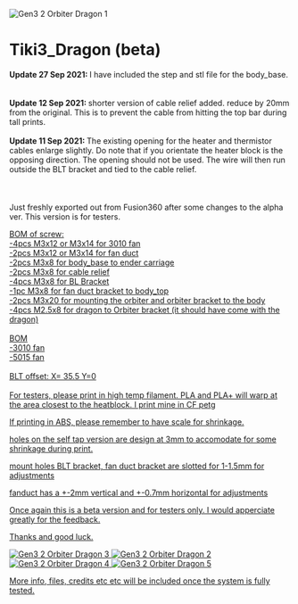 ![Gen3 2 Orbiter Dragon 1](https://user-images.githubusercontent.com/68491566/132848046-67d77863-799a-4bd1-ae1e-968a23e3ffc2.png)
# Tiki3_Dragon (beta)

<b>Update 27 Sep 2021: </b> I have included the step and stl file for the body_base.  
\
\
<b>Update 12 Sep 2021: </b> shorter version of cable relief added. reduce by 20mm from the original. This is to prevent the cable from hitting the top bar during tall prints. 
\
\
<b>Update 11 Sep 2021: </b> The existing opening for the heater and thermistor cables enlarge slightly. Do note that if you orientate the heater block is the opposing direction. The opening should not be used. The wire will then run outside the BLT bracket and tied to the cable relief. 
\
\
\
\
Just freshly exported out from Fusion360 after some changes to the alpha ver. This version is for testers. 

<u> BOM of screw:\
-4pcs M3x12 or M3x14 for 3010 fan\
-2pcs M3x12 or M3x14 for fan duct\
-2pcs M3x8 for body_base to ender carriage\
-2pcs M3x8 for cable relief\
-4pcs M3x8 for BL Bracket\
-1pc  M3x8 for fan duct bracket to body_top\
-2pcs M3x20 for mounting the orbiter and orbiter bracket to the body\
-4pcs M2.5x8 for dragon to Orbiter bracket (it should have come with the dragon)
\
\
BOM\
-3010 fan\
-5015 fan\
\
BLT offset: X= 35.5 Y=0\
\
For testers, please print in high temp filament. PLA and PLA+ will warp at the area closest to the heatblock. I print mine in CF petg

If printing in ABS, please remember to have scale for shrinkage.

holes on the self tap version are design at 3mm to accomodate for some shrinkage during print.

mount holes BLT bracket, fan duct bracket are slotted for 1-1.5mm for adjustments 

fanduct has a +-2mm vertical and +-0.7mm horizontal for adjustments 

Once again this is a beta version and for testers only. I would apperciate greatly for the feedback. 

Thanks and good luck. 

![Gen3 2 Orbiter Dragon 3](https://user-images.githubusercontent.com/68491566/132848101-29a7b8e5-de1d-4984-afe6-a267c87956ab.png)
![Gen3 2 Orbiter Dragon 2](https://user-images.githubusercontent.com/68491566/132848111-75af560b-2698-4bdb-8179-77fc8113f430.png)
![Gen3 2 Orbiter Dragon 4](https://user-images.githubusercontent.com/68491566/132848134-5716cac6-c493-4ef6-8b96-6383cbf3f3f8.png)
![Gen3 2 Orbiter Dragon 5](https://user-images.githubusercontent.com/68491566/132848147-4f660563-f890-4758-bbab-ac142b082de8.png)

More info, files, credits etc etc will be included once the system is fully tested. 
